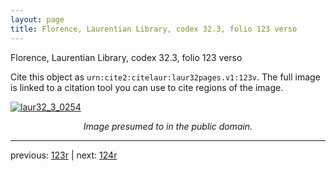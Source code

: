 ```yaml
---
layout: page
title: Florence, Laurentian Library, codex 32.3, folio 123 verso
---
```


Florence, Laurentian Library, codex 32.3, folio 123 verso

Cite this object as `urn:cite2:citelaur:laur32pages.v1:123v`.  The full image is linked to a citation tool you can use to cite regions of the image.

[![laur32_3_0254](http://www.homermultitext.org/iipsrv?IIIF=/project/homer/pyramidal/deepzoom/citelaur/laur32imgs/v1/laur32_3_0254.tif/full/800,/0/default.jpg)](http://www.homermultitext.org/ict2/?urn=urn:cite2:citelaur:laur32imgs.v1:laur32_3_0254) 

<p style="text-align: center; font-style: italic;">Image presumed to in the public domain.</p>

---

previous: [123r](../123r/) | next: [124r](../124r/)